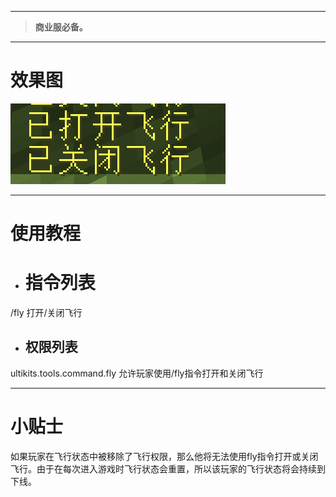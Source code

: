 
---

> **商业服必备。**

---

# 效果图

![](/assets/飞行指令.png)

---

# 使用教程

* # 指令列表

/fly 打开/关闭飞行

* ## 权限列表

ultikits.tools.command.fly 允许玩家使用/fly指令打开和关闭飞行

---

# 小贴士

如果玩家在飞行状态中被移除了飞行权限，那么他将无法使用fly指令打开或关闭飞行。由于在每次进入游戏时飞行状态会重置，所以该玩家的飞行状态将会持续到下线。

